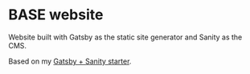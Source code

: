 # BASE website

Website built with Gatsby as the static site generator and Sanity as the CMS.

Based on my [Gatsby + Sanity starter](https://github.com/vonba/balthazaurus-gatsby-sanity-starter).

